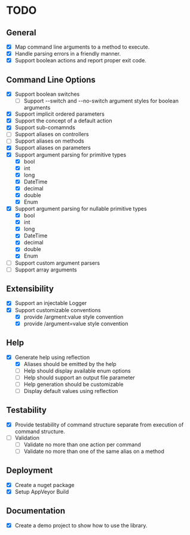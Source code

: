 # TODO

## General
* [x] Map command line arguments to a method to execute.
* [x] Handle parsing errors in a friendly manner.
* [x] Support boolean actions and report proper exit code.

## Command Line Options

* [x] Support boolean switches
  * [ ] Support --switch and --no-switch argument styles for boolean arguments
* [x] Support implicit ordered parameters
* [x] Support the concept of a default action
* [x] Support sub-comamnds
* [ ] Support aliases on controllers
* [ ] Support aliases on methods
* [x] Support aliases on parameters
* [x] Support argument parsing for primitive types
  * [x] bool
  * [x] int
  * [x] long
  * [x] DateTime
  * [x] decimal
  * [x] double
  * [x] Enum
* [x] Support argument parsing for nullable primitive types
  * [x] bool
  * [x] int
  * [x] long
  * [x] DateTime
  * [x] decimal
  * [x] double
  * [x] Enum
* [ ] Support custom argument parsers
* [ ] Support array arguments

## Extensibility

* [x] Support an injectable Logger
* [x] Support customizable conventions
  * [x] provide /argment:value style convention
  * [x] provide /argument=value style convention

## Help

* [x] Generate help using reflection
  * [x] Aliases should be emitted by the help
  * [ ] Help should display available enum options
  * [ ] Help should support an output file parameter
  * [ ] Help generation should be customizable
  * [ ] Display default values using reflection

## Testability
* [x] Provide testability of command structure separate from execution of command structure.
* [ ] Validation
  * [ ] Validate no more than one action per command
  * [ ] Validate no more than one of the same alias on a method

## Deployment
* [x] Create a nuget package
* [x] Setup AppVeyor Build

## Documentation
* [x] Create a demo project to show how to use the library.
